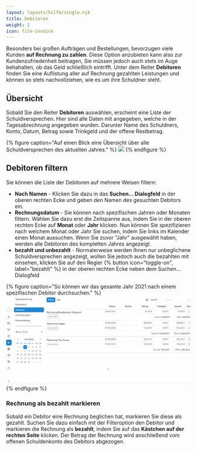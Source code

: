```yaml
---
layout: layouts/hilfe/single.njk
title: Debitoren
weight: 2
icon: file-invoice
---
```


Besonders bei großen Aufträgen und Bestellungen, bevorzugen viele Kunden **auf
Rechnung zu zahlen**. Diese Option anzubieten kann also zur Kundenzufriedenheit
beitragen, Sie müssen jedoch auch stets im Auge behahalten, ob
das Geld schließlich eintrifft. Unter dem Reiter **Debitoren** finden Sie eine Auflistung aller auf
Rechnung gezahlten Leistungen und können so stets nachvollziehen, wie es um ihre
Schuldner steht. 

## Übersicht

Sobald Sie den Reiter **Debitoren** auswählen, erscheint eine Liste der
Schuldversprechen. Hier sind alle Daten mit angegeben, welche in der
Tagesabrechnung angegeben wurden. Darunter Name des Schuldners, Konto, Datum,
Betrag sowie Trinkgeld und der offene Restbetrag. 

{% figure caption="Auf einen Blick eine Übersicht über alle Schuldversprechen
des aktuellen Jahres." %}
<img src="debitoren-übersicht.png"/>
{% endfigure %}

## Debitoren filtern

Sie können die Liste der Debitoren auf mehrere Weisen filtern:

-  **Nach Namen** - Klicken Sie dazu in das **Suchen... Dialogfeld** in der
   oberen rechten Ecke und geben den Namen des gesuchten Debitors ein.
-  **Rechnungsdatum** - Sie können nach spezifischen Jahren oder
   Monaten filtern. Wählen Sie dazu erst die Zeitspanne aus, indem Sie in der
   oberen rechten Ecke auf **Monat** oder **Jahr** klicken. Nun können Sie
   spezifizieren nach welchem Monat oder Jahr Sie suchen, indem Sie links im
   Kalender einen Monat aussuchen. Wenn Sie zuvor "Jahr" ausgewählt haben,
   werden alle Debitoren des kompletten Jahres angezeigt.
-  **bezahlt und unbezahlt** - Normalerweise werden Ihnen nur unbeglichene
   Schuldversprechen angezeigt, wollen Sie jedoch auch die bezahlten mit
   einsehen, klicken Sie auf den Regler {% button icon="toggle-on", label="bezahlt" %} in der oberen rechten Ecke
   neben dem Suchen... Dialogfeld

{% figure caption="So können wir das gesamte Jahr 2021 nach einem spezifischen
Debitor durchsuchen." %}
<img src="debitoren-filter.gif"/>
{% endfigure %}

### Rechnung als bezahlt markieren

Sobald ein Debitor eine Rechnung beglichen hat, markieren Sie diese als gezahlt.
Suchen Sie dazu einfach mit der Filteroption den Debitor und markieren die Rechnung
als **bezahlt**, indem Sie auf das **Kästchen auf der rechten Seite** klicken. Der
Betrag der Rechnung wird anschließend vom offenen Schuldenkonto des Debitors
abgezogen. 